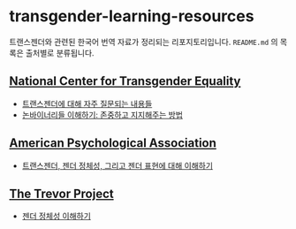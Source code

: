 # transgender-learning-resources
트랜스젠더와 관련된 한국어 번역 자료가 정리되는 리포지토리입니다. `README.md` 의 목록은 출처별로 분류됩니다.

## [National Center for Transgender Equality](https://transequality.org/)
- [트랜스젠더에 대해 자주 질문되는 내용들](./NCTE/frequently_asked_questions_about_transgender_people.md)
- [논바이너리들 이해하기: 존중하고 지지해주는 방법](./NCTE/understanding_nonbinary_people_how_to_be_respectful_and_supportive.md)


## [American Psychological Association](https://www.apa.org/)
- [트랜스젠더, 젠더 정체성, 그리고 젠더 표현에 대해 이해하기](./APA/transgender_people_gender_identity_gender_expression.md)


## [The Trevor Project](https://www.thetrevorproject.org/)
- [젠더 정체성 이해하기](./the_trevor_project/understanding_gender_identities.md)